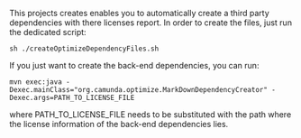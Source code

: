 This projects creates enables you to automatically create a third party dependencies with there licenses report. In order to create the files, just run the dedicated script:
```
sh ./createOptimizeDependencyFiles.sh
```

If you just want to create the back-end dependencies, you can run:
```
mvn exec:java -Dexec.mainClass="org.camunda.optimize.MarkDownDependencyCreator" -Dexec.args=PATH_TO_LICENSE_FILE
```
where PATH_TO_LICENSE_FILE needs to be substituted with the path where the license information of the back-end dependencies lies.